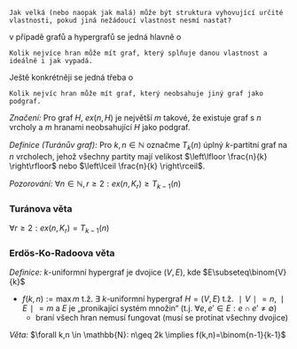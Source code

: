 
```
Jak velká (nebo naopak jak malá) může být struktura vyhovující určité vlastnosti, pokud jiná nežádoucí vlastnost nesmí nastat?
```
v případě grafů a hypergrafů se jedná hlavně o
```
Kolik nejvíce hran může mít graf, který splňuje danou vlastnost a ideálně i jak vypadá.
```
Ještě konkrétněji se jedná třeba o
```
Kolik nejvíc hran může mít graf, který neobsahuje jiný graf jako podgraf.
```
*Značení:* Pro graf $H$, $ex(n,H)$ je největší $m$ takové, že existuje graf s $n$ vrcholy a $m$ hranami neobsahující $H$ jako podgraf. 

*Definice (Turánův graf):* Pro $k,n \in \mathbb{N}$ označme $T_{k}(n)$ úplný $k$-partitní graf  na $n$ vrcholech, jehož všechny partity mají velikost $\left\lfloor \frac{n}{k} \right\rfloor$ nebo $\left\lceil  \frac{n}{k}  \right\rceil$.

*Pozorování:* $\forall n \in \mathbb{N}, r \geq 2: ex(n,K_{r})\geq T_{k-1}(n)$


### Turánova věta
$\forall r \geq 2: ex(n,K_{r})= T_{k-1}(n)$


### Erdös-Ko-Radoova věta 
*Definice:* $k$-uniformní hypergraf je dvojice $(V,E)$, kde $E\subseteq\binom{V}{k}$
- $f(k,n):= \max m$ t.ž. $\exists$  $k$-uniformní hypergraf $H=(V,E)$ t.ž. $∣V∣=n,∣E∣=m$ a $E$ je „pronikající systém množin“ (t.j. $\forall e,e'\in E:e\cap e' \neq \emptyset$)
    - braní všech hran nemusí fungovat (musí se protínat všechny dvojice)

*Věta:* $\forall k,n \in \mathbb{N}: n\geq 2k \implies f(k,n)=\binom{n-1}{k-1}$
